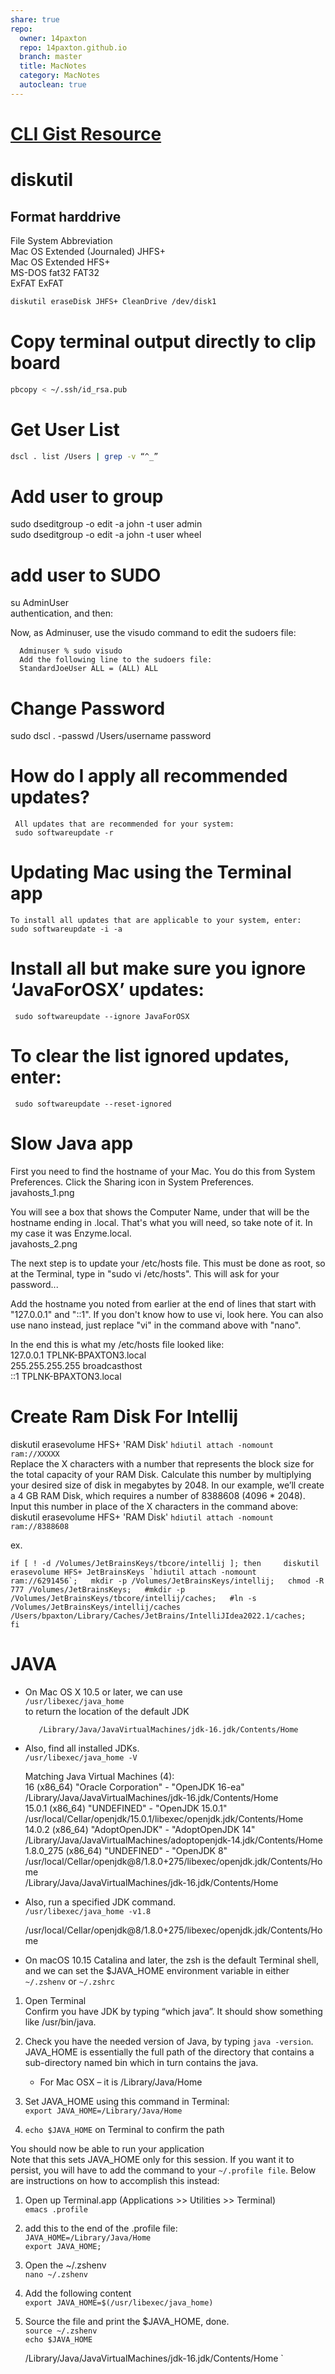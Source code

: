 ```yaml
---  
share: true  
repo:  
  owner: 14paxton  
  repo: 14paxton.github.io  
  branch: master  
  title: MacNotes  
  category: MacNotes  
  autoclean: true  
---  
```

  
# [CLI Gist Resource](https://gist.github.com/bzerangue/dca8fc2d63309ba2bd9f)  
# diskutil  
## Format harddrive  
File System	Abbreviation  
Mac OS Extended (Journaled)	JHFS+  
Mac OS Extended	HFS+  
MS-DOS fat32	FAT32  
ExFAT	ExFAT  
  
```bash  
diskutil eraseDisk JHFS+ CleanDrive /dev/disk1  
```  
  
 # Copy terminal output directly to clip board  
```bash  
pbcopy < ~/.ssh/id_rsa.pub  
```  
  
# Get User List  
```bash  
dscl . list /Users | grep -v “^_”  
```  
  
# Add user to group  
 sudo dseditgroup -o edit -a john -t user admin  
 sudo dseditgroup -o edit -a john -t user wheel  
  
# add user to SUDO  
  su AdminUser  
  authentication, and then:  
     
   Now, as Adminuser, use the visudo command to edit the sudoers file:  
  
      Adminuser % sudo visudo  
      Add the following line to the sudoers file:  
      StandardJoeUser ALL = (ALL) ALL  
  
# Change Password  
 sudo dscl . -passwd /Users/username password  
  
  
# How do I apply all recommended updates?  
     All updates that are recommended for your system:  
     sudo softwareupdate -r  
  
# Updating Mac using the Terminal app  
    To install all updates that are applicable to your system, enter:  
    sudo softwareupdate -i -a  
  
# Install all but make sure you ignore ‘JavaForOSX’ updates:  
     sudo softwareupdate --ignore JavaForOSX  
  
# To clear the list ignored updates, enter:  
     sudo softwareupdate --reset-ignored  
       
  
# Slow Java app  
       
First you need to find the hostname of your Mac. You do this from System Preferences. Click the Sharing icon in System Preferences.  
javahosts_1.png  
  
  
You will see a box that shows the Computer Name, under that will be the hostname ending in .local. That's what you will need, so take note of it. In my case it was Enzyme.local.  
javahosts_2.png  
  
The next step is to update your /etc/hosts file. This must be done as root, so at the Terminal, type in "sudo vi /etc/hosts". This will ask for your password...  
  
Add the hostname you noted from earlier at the end of lines that start with "127.0.0.1" and "::1". If you don't know how to use vi, look here. You can also use nano instead, just replace "vi" in the command above with "nano".  
  
In the end this is what my /etc/hosts file looked like:  
127.0.0.1       TPLNK-BPAXTON3.local  
255.255.255.255 broadcasthost  
::1             TPLNK-BPAXTON3.local  
       
# Create Ram Disk For Intellij  
diskutil erasevolume HFS+ 'RAM Disk' `hdiutil attach -nomount ram://XXXXX`  
Replace the X characters with a number that represents the block size for the total capacity of your RAM Disk. Calculate this number by multiplying your desired size of disk in megabytes by 2048. In our example, we’ll create a 4 GB RAM Disk, which requires a number of 8388608 (4096 * 2048). Input this number in place of the X characters in the command above:  
diskutil erasevolume HFS+ 'RAM Disk' `hdiutil attach -nomount ram://8388608`  
  
 ex.  
  
``if [ ! -d /Volumes/JetBrainsKeys/tbcore/intellij ]; then    
    diskutil erasevolume HFS+ JetBrainsKeys `hdiutil attach -nomount ram://6291456`;  
    mkdir -p /Volumes/JetBrainsKeys/intellij;  
    chmod -R 777 /Volumes/JetBrainsKeys;  
   #mkdir -p /Volumes/JetBrainsKeys/tbcore/intellij/caches;  
   #ln -s /Volumes/JetBrainsKeys/intellij/caches /Users/bpaxton/Library/Caches/JetBrains/IntelliJIdea2022.1/caches;  
 fi``  
  
# JAVA  
- On Mac OS X 10.5 or later, we can use  
`/usr/libexec/java_home`  
to return the location of the default JDK  
  
         /Library/Java/JavaVirtualMachines/jdk-16.jdk/Contents/Home    
  
- Also, find all installed JDKs.  
 `/usr/libexec/java_home -V`  
  
   Matching Java Virtual Machines (4):  
    16 (x86_64) "Oracle Corporation" - "OpenJDK 16-ea" /Library/Java/JavaVirtualMachines/jdk-16.jdk/Contents/Home  
    15.0.1 (x86_64) "UNDEFINED" - "OpenJDK 15.0.1" /usr/local/Cellar/openjdk/15.0.1/libexec/openjdk.jdk/Contents/Home  
    14.0.2 (x86_64) "AdoptOpenJDK" - "AdoptOpenJDK 14" /Library/Java/JavaVirtualMachines/adoptopenjdk-14.jdk/Contents/Home  
    1.8.0_275 (x86_64) "UNDEFINED" - "OpenJDK 8" /usr/local/Cellar/openjdk@8/1.8.0+275/libexec/openjdk.jdk/Contents/Home  
    /Library/Java/JavaVirtualMachines/jdk-16.jdk/Contents/Home    
  
- Also, run a specified JDK command.  
`/usr/libexec/java_home -v1.8`  
  
  /usr/local/Cellar/openjdk@8/1.8.0+275/libexec/openjdk.jdk/Contents/Home    
    
- On macOS 10.15 Catalina and later, the zsh is the default Terminal shell, and we can set the $JAVA_HOME environment variable in either `~/.zshenv` or `~/.zshrc`  
  
1) Open Terminal  
	Confirm you have JDK by typing “which java”. It should show something like /usr/bin/java.  
	  
2) Check you have the needed version of Java, by typing `java -version`.  
	JAVA_HOME is essentially the full path of the directory that contains a sub-directory named bin which in turn contains the java.  
	- For Mac OSX – it is /Library/Java/Home  
3) Set JAVA_HOME using this command in Terminal:   
	`export JAVA_HOME=/Library/Java/Home`  
4) `echo $JAVA_HOME` on Terminal to confirm the path  
  
You should now be able to run your application  
Note that this sets JAVA_HOME only for this session. If you want it to persist, you will have to add the command to your `~/.profile file`.  Below are instructions on how to accomplish this instead:  
  
1) Open up Terminal.app (Applications >> Utilities >> Terminal)  
	 `emacs .profile`  
2) add this to the end of the .profile file:  
	`JAVA_HOME=/Library/Java/Home`  
	`export JAVA_HOME;`  
  
3) Open the ~/.zshenv  
	`nano ~/.zshenv`  
  
4) Add the following content  
	`export JAVA_HOME=$(/usr/libexec/java_home)`  
  
5) Source the file and print the $JAVA_HOME, done.  
	 `source ~/.zshenv`  
	`echo $JAVA_HOME`  
  
    /Library/Java/JavaVirtualMachines/jdk-16.jdk/Contents/Home `  
